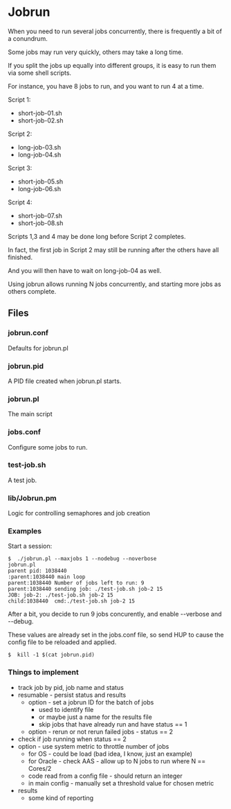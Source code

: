 
Jobrun
======

When you need to run several jobs concurrently, there is frequently a bit of a conundrum.

Some jobs may run very quickly, others may take a long time.

If you split the jobs up equally into different groups, it is easy to run them via some shell scripts.

For instance, you have 8 jobs to run, and you want to run 4 at a time.

Script 1:
- short-job-01.sh
- short-job-02.sh

Script 2:
- long-job-03.sh
- long-job-04.sh

Script 3:
- short-job-05.sh
- long-job-06.sh

Script 4:
- short-job-07.sh
- short-job-08.sh


Scripts 1,3 and 4 may be done long before Script 2 completes.

In fact, the first job in Script 2 may still be running after the others have all finished.

And you will then have to wait on long-job-04 as well.

Using jobrun allows running N jobs concurrently, and starting more jobs as others complete.


## Files

### jobrun.conf

Defaults for jobrun.pl

### jobrun.pid

A PID file created when jobrun.pl starts.

### jobrun.pl

The main script

### jobs.conf

Configure some jobs to run.

### test-job.sh

A test job.

### lib/Jobrun.pm

Logic for controlling semaphores and job creation

### Examples

Start a session:

```text
$  ./jobrun.pl --maxjobs 1 --nodebug --noverbose
jobrun.pl
parent pid: 1038440
:parent:1038440 main loop
parent:1038440 Number of jobs left to run: 9
parent:1038440 sending job: ./test-job.sh job-2 15
JOB: job-2: ./test-job.sh job-2 15
child:1038440  cmd:./test-job.sh job-2 15
```

After a bit, you decide to run 9 jobs concurently, and enable --verbose and --debug.

These values are already set in the jobs.conf file, so send HUP to cause the config file to be reloaded and applied.

```text
$  kill -1 $(cat jobrun.pid)
```


### Things to implement

- track job by pid, job name and status
- resumable - persist status and results
  - option - set a jobrun ID for the batch of jobs
    - used to identify file
	 - or maybe just a name for the results file
	 - skip jobs that have already run and have status == 1
  - option - rerun or not rerun failed jobs - status == 2
- check if job running when status == 2
- option - use system metric to throttle number of jobs
  - for OS - could be load (bad idea, I know, just an example)
  - for Oracle - check AAS - allow up to N jobs to run where N == Cores/2
  - code read from a config file - should return an integer
  - in main config - manually set a threshold value for chosen metric
- results
  - some kind of reporting


